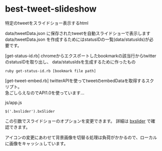 best-tweet-slideshow
====================

特定のtweetをスライドショー表示するhtml

data/tweetData.json に保存されたtweetを自動スライドショーで表示します
data/tweetData.json を作成するためにはstatusIDの一覧(data/statusIds)が必要です。


[get-status-id.rb]
chromeからエクスポートしたbookmarkの該当行からtwitterのstatusIDを取り出し、
data/statusIdsを生成するために作ったもの
```
ruby get-status-id.rb [bookmark file path]
```

[get-tweet-embed.rb]
twitterAPIを使ってtweetのembedDataを取得するスクリプト。</br>
急ごしらえなのでAPI1.0を使っています...


js/app.js
```
$('.bxslider').bxSlider
```
この引数でスライドショーのオプションを変更できます。
詳細は
[bxslider](http://bxslider.com/) で確認できます。


アイコンの変更にあわせて背景画像を切替る処理は負荷がかかるので、ローカルに画像をキャッシュしています。
